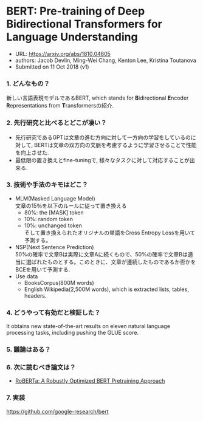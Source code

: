 # BERT: Pre-training of Deep Bidirectional Transformers for Language Understanding

* URL: https://arxiv.org/abs/1810.04805
* authors: Jacob Devlin, Ming-Wei Chang, Kenton Lee, Kristina Toutanova
* Submitted on 11 Oct 2018 (v1)

### 1. どんなもの？　　
  新しい言語表現モデルであるBERT, which stands for **B**idirectional **E**ncoder **R**epresentations from **T**ransformersの紹介.

### 2. 先行研究と比べるとどこが凄い？
* 先行研究であるGPTは文章の進む方向に対して一方向の学習をしているのに対して, BERTは文章の双方向の文脈を考慮するように学習させることで性能を向上させた.
* 最低限の置き換えとfine-tuningで, 様々なタスクに対して対応することが出来る.

### 3. 技術や手法のキモはどこ？
* MLM(Masked Language Model)  
    文章の15％を以下のルールに従って置き換える  
    * 80%: the [MASK] token
    * 10%: random token
    * 10%: unchanged token  
    そして置き換えられたオリジナルの単語をCross Entropy Lossを用いて予測する。
* NSP(Next Sentence Prediction)  
    50%の確率で文章Bは実際に文章Aに続くもので、50%の確率で文章Bは適当に選ばれたものとする。このときに、文章が連続したものであるか否かをBCEを用いて予測する.
* Use data
    * BooksCorpus(800M words)
    * English Wikipedia(2,500M words), which is extracted lists, tables, headers.

### 4. どうやって有効だと検証した？
It obtains new state-of-the-art results on eleven natural language processing tasks, including pushing the GLUE score.

### 5. 議論はある？


### 6. 次に読むべき論文は？
* [RoBERTa: A Robustly Optimized BERT Pretraining Approach](https://arxiv.org/abs/1907.11692)

### 7. 実装
https://github.com/google-research/bert
